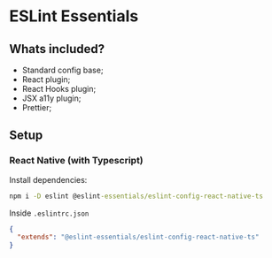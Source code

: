 # ESLint Essentials

## Whats included?

- Standard config base;
- React plugin;
- React Hooks plugin;
- JSX a11y plugin;
- Prettier;

## Setup

### React Native (with Typescript)

Install dependencies:

```cmd
npm i -D eslint @eslint-essentials/eslint-config-react-native-ts
```

Inside `.eslintrc.json`

```json
{
  "extends": "@eslint-essentials/eslint-config-react-native-ts"
}
```
